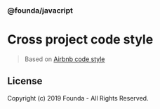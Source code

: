 ### @founda/javacript

# Cross project code style
> Based on [Airbnb code style](https://github.com/airbnb/javascript)

## License

Copyright (c) 2019 Founda - All Rights Reserved.
